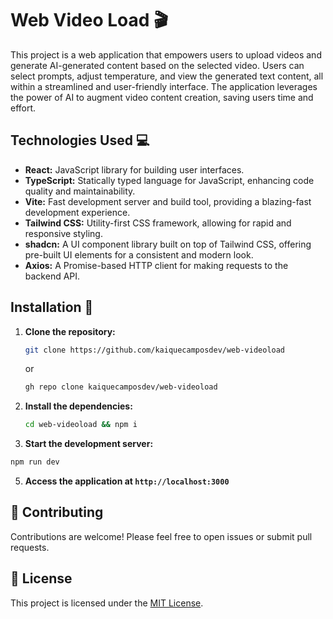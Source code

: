 # Web Video Load 🎬

This project is a web application that empowers users to upload videos and generate AI-generated content based on the selected video. Users can select prompts, adjust temperature, and view the generated text content, all within a streamlined and user-friendly interface. The application leverages the power of AI to augment video content creation, saving users time and effort.

## Technologies Used 💻

- **React:**  JavaScript library for building user interfaces.
- **TypeScript:** Statically typed language for JavaScript, enhancing code quality and maintainability.
- **Vite:** Fast development server and build tool, providing a blazing-fast development experience.
- **Tailwind CSS:**  Utility-first CSS framework, allowing for rapid and responsive styling.
- **shadcn:** A UI component library built on top of Tailwind CSS, offering pre-built UI elements for a consistent and modern look.
- **Axios:** A Promise-based HTTP client for making requests to the backend API.

## Installation 🚀

1. **Clone the repository:**
   ```bash
   git clone https://github.com/kaiquecamposdev/web-videoload
   ```
   or
   ```bash
   gh repo clone kaiquecamposdev/web-videoload
   ```

3. **Install the dependencies:**
   ```bash
   cd web-videoload && npm i
   ```

4. **Start the development server:**
  ```bash
  npm run dev 
  ```
 
5. **Access the application at `http://localhost:3000`**

## 🤝 Contributing

Contributions are welcome! Please feel free to open issues or submit pull requests.

## 📝 License

This project is licensed under the [MIT License](./LICENSE).
